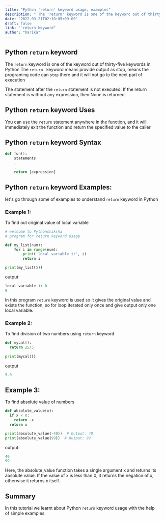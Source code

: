 ```yaml
---
title: "Python 'return' keyword usage, examples"
description: " The 'return' keyword is one of the keyword out of thirty-five keywords in Python"
date: "2022-09-21T02:10:05+09:00"
draft: false
link: "'return'keyword"
author: "harika"
---
```


## Python `return` keyword 

The `return` keyword is one of the keyword out of thirty-five keywords in Python
The `return ` keyword means provide output as stop, means the programing code can `stop` there and it will not go to the next part of execution

The statement after the `return` statement is not executed. If the return statement is without any expression, then None is returned.

## Python `return` keyword Uses

You can use the `return` statement anywhere in the function, and it will immediately exit the function and return the specified value to the caller


## Python `return` keyword Syntax  

```Python
def fun():
    statements
    .
    .
    return [expression]
```

## Python `return` keyword Examples:

let's go through some of examples to understand `return` keyword in Python

### Example 1:
To find out original value of local variable

```Python
# welcome to Pythonshiksha
# program for return keyword usage

def my_list(num):
    for i in range(num):
        print('local variable i:', i)
        return i

print(my_list(5))
```
output:

```Python
local variable i: 0
0
```
In this program `return` keyword is used so it gives the original value and exists the function, so for loop iterated only once and give output only one local variable.

### Example 2:
To find division  of two numbers using `return` keyword

```Python
def mycal():
  return 25/5
  
print(mycal()) 
```
output

```Python
5.0
```
## Example 3:
To find absolute value of numbers

```Python
def absolute_value(x):
  if x < 0:
    return -x
  return x

print(absolute_value(-40))  # Output: 40
print(absolute_value(99))  # Output: 99
```
output:
```Python
40
99
```
Here, the absolute_value function takes a single argument x and returns its absolute value. If the value of x is less than 0, it returns the negation of x, otherwise it returns x itself.


## Summary
In this tutorial we learnt about Python `return` keyword usage with the help of simple examples.